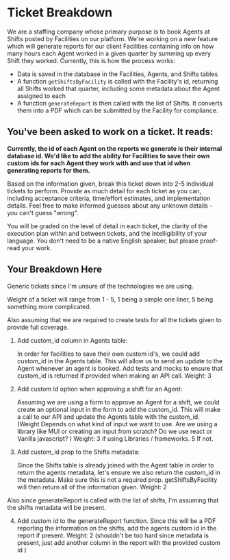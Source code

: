 # Ticket Breakdown
We are a staffing company whose primary purpose is to book Agents at Shifts posted by Facilities on our platform. We're working on a new feature which will generate reports for our client Facilities containing info on how many hours each Agent worked in a given quarter by summing up every Shift they worked. Currently, this is how the process works:

- Data is saved in the database in the Facilities, Agents, and Shifts tables
- A function `getShiftsByFacility` is called with the Facility's id, returning all Shifts worked that quarter, including some metadata about the Agent assigned to each
- A function `generateReport` is then called with the list of Shifts. It converts them into a PDF which can be submitted by the Facility for compliance.

## You've been asked to work on a ticket. It reads:

**Currently, the id of each Agent on the reports we generate is their internal database id. We'd like to add the ability for Facilities to save their own custom ids for each Agent they work with and use that id when generating reports for them.**


Based on the information given, break this ticket down into 2-5 individual tickets to perform. Provide as much detail for each ticket as you can, including acceptance criteria, time/effort estimates, and implementation details. Feel free to make informed guesses about any unknown details - you can't guess "wrong".


You will be graded on the level of detail in each ticket, the clarity of the execution plan within and between tickets, and the intelligibility of your language. You don't need to be a native English speaker, but please proof-read your work.

## Your Breakdown Here

Generic tickets since I'm unsure of the technologies we are using. 

Weight of a ticket will range from 1 - 5, 1 being a simple one liner, 5 being something more complicated. 

Also assuming that we are required to create tests for all the tickets given to provide full coverage. 

1. Add custom_id column in Agents table: 

    In order for facilities to save their own custom id's, we could add custom_id in the Agents table. This will allow us to send an update to the Agent whenever an agent is booked. Add tests and mocks to ensure that custom_id is returned if provided when making an API call. Weight: 3 

2. Add custom Id option when approving a shift for an Agent:

    Assuming we are using a form to approve an Agent for a shift, we could create an optional input in the form to add the custom_id. This will make a call to our API and update the Agents table with the custom_id. (Weight Depends on what kind of input we want to use. Are we using a library like MUI or creating an input from scratch? Do we use react or Vanilla javascript? ) Weight: 3 if using Libraries / frameworks. 5 If not.

3. Add custom_id prop to the Shifts metadata: 

    Since the Shifts table is already joined with the Agent table in order to return the agents metadata, let's ensure we also return the custom_id in the metadata. Make sure this is not a required prop. getShiftsByFacility will then return all of the information given.  Weight: 2

Also since generateReport is called with the list of shifts, I'm assuming that the shifts metadata will be present. 

4. Add custom id to the generateReport function.
    Since this will be a PDF reporting the information on the shifts, add the agents custom id in the report if present. Weight: 2 (shouldn't be too hard since metadata is present, just add another column in the report with the provided custom id )


